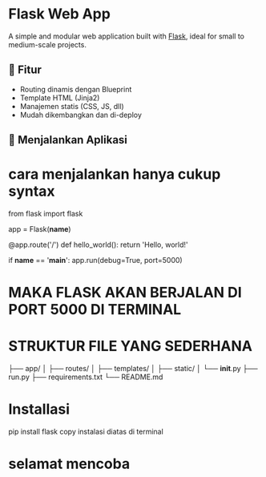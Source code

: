 # Flask Web App

A simple and modular web application built with [Flask](https://flask.palletsprojects.com/), ideal for small to medium-scale projects.

## 🔹 Fitur

- Routing dinamis dengan Blueprint
- Template HTML (Jinja2)
- Manajemen statis (CSS, JS, dll)
- Mudah dikembangkan dan di-deploy

## 🚀 Menjalankan Aplikasi


# cara menjalankan hanya cukup syntax
 from flask import flask

 app = Flask(__name__)

 @app.route('/')
 def hello_world():
     return 'Hello, world!'

 if __name__ == '__main__':
     app.run(debug=True, port=5000)
# MAKA FLASK AKAN BERJALAN DI PORT 5000 DI TERMINAL


# STRUKTUR FILE YANG SEDERHANA
├── app/
│   ├── routes/
│   ├── templates/
│   ├── static/
│   └── __init__.py
├── run.py
├── requirements.txt
└── README.md



# Installasi
pip install flask
copy instalasi diatas di terminal

# selamat mencoba
